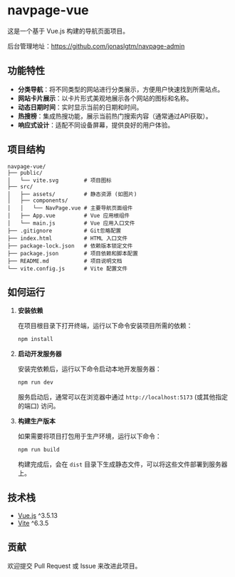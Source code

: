 # navpage-vue

这是一个基于 Vue.js 构建的导航页面项目。

后台管理地址：<https://github.com/jonaslgtm/navpage-admin>

## 功能特性

*   **分类导航**：将不同类型的网站进行分类展示，方便用户快速找到所需站点。
*   **网站卡片展示**：以卡片形式美观地展示各个网站的图标和名称。
*   **动态日期时间**：实时显示当前的日期和时间。
*   **热搜榜**：集成热搜功能，展示当前热门搜索内容（通常通过API获取）。
*   **响应式设计**：适配不同设备屏幕，提供良好的用户体验。

## 项目结构

```
navpage-vue/
├── public/
│   └── vite.svg        # 项目图标
├── src/
│   ├── assets/         # 静态资源 (如图片)
│   ├── components/
│   │   └── NavPage.vue # 主要导航页面组件
│   ├── App.vue         # Vue 应用根组件
│   └── main.js         # Vue 应用入口文件
├── .gitignore          # Git忽略配置
├── index.html          # HTML 入口文件
├── package-lock.json   # 依赖版本锁定文件
├── package.json        # 项目依赖和脚本配置
├── README.md           # 项目说明文档
└── vite.config.js      # Vite 配置文件
```

## 如何运行

1.  **安装依赖**

    在项目根目录下打开终端，运行以下命令安装项目所需的依赖：

    ```bash
    npm install
    ```

2.  **启动开发服务器**

    安装完依赖后，运行以下命令启动本地开发服务器：

    ```bash
    npm run dev
    ```

    服务启动后，通常可以在浏览器中通过 `http://localhost:5173` (或其他指定的端口) 访问。

3.  **构建生产版本**

    如果需要将项目打包用于生产环境，运行以下命令：

    ```bash
    npm run build
    ```

    构建完成后，会在 `dist` 目录下生成静态文件，可以将这些文件部署到服务器上。

## 技术栈

*   [Vue.js](https://vuejs.org/) ^3.5.13
*   [Vite](https://vitejs.dev/) ^6.3.5

## 贡献

欢迎提交 Pull Request 或 Issue 来改进此项目。
